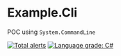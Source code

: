 # Example.Cli

POC using `System.CommandLine`

[![Total alerts](https://img.shields.io/lgtm/alerts/g/nicktolhurst/Example.Cli.svg?logo=lgtm&logoWidth=18)](https://lgtm.com/projects/g/nicktolhurst/Example.Cli/alerts/)
[![Language grade: C#](https://img.shields.io/lgtm/grade/csharp/g/nicktolhurst/Example.Cli.svg?logo=lgtm&logoWidth=18)](https://lgtm.com/projects/g/nicktolhurst/Example.Cli/context:csharp)
